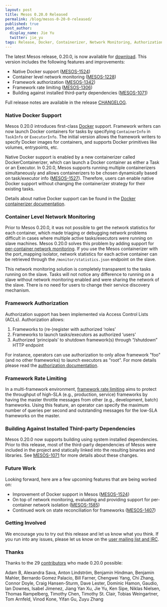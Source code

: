 ```yaml
---
layout: post
title: Mesos 0.20.0 Released
permalink: /blog/mesos-0-20-0-released/
published: true
post_author:
  display_name: Jie Yu
  twitter: jie_yu
tags: Release, Docker, Containerizer, Network Monitoring, Authorization
---
```


The latest Mesos release, 0.20.0, is now available for [download](http://mesos.apache.org/downloads/). This version includes the following features and improvements:

* Native Docker support ([MESOS-1524](https://issues.apache.org/jira/browse/MESOS-1524))
* Container level network monitoring ([MESOS-1228](https://issues.apache.org/jira/browse/MESOS-1228))
* Framework authorization ([MESOS-1342](https://issues.apache.org/jira/browse/MESOS-1342))
* Framework rate limiting ([MESOS-1306](https://issues.apache.org/jira/browse/MESOS-1306))
* Building against installed third-party dependencies ([MESOS-1071](https://issues.apache.org/jira/browse/MESOS-1071))

Full release notes are available in the release [CHANGELOG](https://github.com/apache/mesos/blob/master/CHANGELOG).

### Native Docker Support

Mesos 0.20.0 introduces first-class [Docker](https://www.docker.com/) support. Framework writers can now launch Docker containers for tasks by specifying `ContainerInfo` in `TaskInfo` or `ExecutorInfo`. The initial version allows the framework writers to specify Docker images for containers, and supports Docker primitives like volumes, entrypoints, etc.

Native Docker support is enabled by a new containerizer called DockerContainerizer, which can launch a Docker container as either a Task or an Executor. In 0.20.0, Mesos supports running multiple containerizers simultaneously and allows containerizers to be chosen dynamically based on task/executor info ([MESOS-1527](https://issues.apache.org/jira/browse/MESOS-1527)). Therefore, users can enable native Docker support without changing the containerizer strategy for their existing tasks.

Details about native Docker support can be found in the [Docker containerizer documentation](http://mesos.apache.org/documentation/latest/docker-containerizer/).

### Container Level Network Monitoring

Prior to Mesos 0.20.0, it was not possible to get the network statistics for each container, which made triaging or debugging network problems difficult in cases where multiple active tasks/executors were running on slave machines. Mesos 0.20.0 solves this problem by adding support for [per-container network monitoring](http://mesos.apache.org/documentation/latest/network-monitoring/). If you use the Mesos containerizer with the port_mapping isolator, network statistics for each active container can be retrieved through the `/monitor/statistics.json` endpoint on the slave.

This network monitoring solution is completely transparent to the tasks running on the slave. Tasks will not notice any difference to running on a slave without network monitoring enabled and were sharing the network of the slave. There is no need for users to change their service discovery mechanism.

### Framework Authorization

Authorization support has been implemented via Access Control Lists (ACLs). Authorization allows:

1. Frameworks to (re-)register with authorized ‘roles’
2. Frameworks to launch tasks/executors as authorized ‘users’
3. Authorized ‘principals’ to shutdown framework(s) through “/shutdown” HTTP endpoint

For instance, operators can use authorization to only allow framework "foo" (and no other frameworks) to launch executors as "root". For more details please read the [authorization documentation](http://mesos.apache.org/documentation/latest/authorization/).

### Framework Rate Limiting

In a multi-framework environment, [framework rate limiting](http://mesos.apache.org/documentation/latest/framework-rate-limiting/) aims to protect the throughput of high-SLA (e.g., production, service) frameworks by having the master throttle messages from other (e.g., development, batch) frameworks. Using this feature, an operator can specify the maximum number of queries per second and outstanding messages for the low-SLA frameworks on the master.

### Building Against Installed Third-party Dependencies

Mesos 0.20.0 now supports building using system installed dependencies. Prior to this release, most of the third-party dependencies of Mesos were included in the project and statically linked into the resulting binaries and libraries. See [MESOS-1071](https://issues.apache.org/jira/browse/MESOS-1071) for more details about these changes.

### Future Work

Looking forward, here are a few upcoming features that are being worked on:

* Improvement of Docker support in Mesos ([MESOS-1524](https://issues.apache.org/jira/browse/MESOS-1524))
* On top of network monitoring, evaluating and providing support for per-container network isolation ([MESOS-1585](https://issues.apache.org/jira/browse/MESOS-1585))
* Continued work on state reconciliation for frameworks ([MESOS-1407](https://issues.apache.org/jira/browse/MESOS-1407))

### Getting Involved

We encourage you to try out this release and let us know what you think. If you run into any issues, please let us know on the [user mailing list and IRC](https://mesos.apache.org/community).

### Thanks

Thanks to the 29 [contributors](https://github.com/apache/mesos/graphs/contributors) who made 0.20.0 possible:

Adam B, Alexandra Sava, Anton Lindström, Benjamin Hindman, Benjamin Mahler, Bernardo Gomez Palacio, Bill Farner, Chengwei Yang, Chi Zhang, Connor Doyle, Craig Hansen-Sturm, Dave Lester, Dominic Hamon, Gaudio, Ian Downes, Isabel Jimenez, Jiang Yan Xu, Jie Yu, Ken Sipe, Niklas Nielsen, Thomas Rampelberg, Timothy Chen, Timothy St. Clair, Tobias Weingartner, Tom Arnfeld, Vinod Kone, Yifan Gu, Zuyu Zhang
